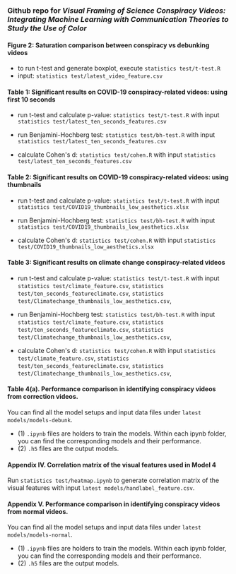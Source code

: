 ### Github repo for *Visual Framing of Science Conspiracy Videos: Integrating Machine Learning with Communication Theories to Study the Use of Color*

#### Figure 2: Saturation comparison between conspiracy vs debunking videos

- to run t-test and generate boxplot, execute `statistics test/t-test.R`
- input: `statistics test/latest_video_feature.csv`


#### Table 1: Significant results on COVID-19 conspiracy-related videos: using first 10 seconds

- run t-test and calculate p-value: `statistics test/t-test.R` with input `statistics test/latest_ten_seconds_features.csv`

- run Benjamini-Hochberg test: `statistics test/bh-test.R` with input `statistics test/latest_ten_seconds_features.csv`

- calculate Cohen's d: `statistics test/cohen.R` with input `statistics test/latest_ten_seconds_features.csv`

#### Table 2: Significant results on COVID-19 conspiracy-related videos: using thumbnails

- run t-test and calculate p-value: `statistics test/t-test.R` with input `statistics test/COVID19_thumbnails_low_aesthetics.xlsx`

- run Benjamini-Hochberg test: `statistics test/bh-test.R` with input `statistics test/COVID19_thumbnails_low_aesthetics.xlsx`

- calculate Cohen's d: `statistics test/cohen.R` with input `statistics test/COVID19_thumbnails_low_aesthetics.xlsx`

#### Table 3: Significant results on climate change conspiracy-related videos

- run t-test and calculate p-value: `statistics test/t-test.R` with input `statistics test/climate_feature.csv`, `statistics test/ten_seconds_featureclimate.csv`, `statistics test/Climatechange_thumbnails_low_aesthetics.csv`,

- run Benjamini-Hochberg test: `statistics test/bh-test.R` with input `statistics test/climate_feature.csv`, `statistics test/ten_seconds_featureclimate.csv`, `statistics test/Climatechange_thumbnails_low_aesthetics.csv`,
- calculate Cohen's d: `statistics test/cohen.R` with input `statistics test/climate_feature.csv`, `statistics test/ten_seconds_featureclimate.csv`, `statistics test/Climatechange_thumbnails_low_aesthetics.csv`,

#### Table 4(a). Performance comparison in identifying conspiracy videos from correction videos. 

You can find all the model setups and input data files under `latest models/models-debunk`. 
- (1) `.ipynb` files are holders to train the models. Within each ipynb folder, you can find the corresponding models and their performance. 
- (2) `.h5` files are the output models.

#### Appendix IV. Correlation matrix of the visual features used in Model 4

Run `statistics test/heatmap.ipynb` to generate correlation matrix of the visual features with input `latest models/handlabel_feature.csv`.


#### Appendix V. Performance comparison in identifying conspiracy videos from normal videos. 

You can find all the model setups and input data files under `latest models/models-normal`. 
- (1) `.ipynb` files are holders to train the models. Within each ipynb folder, you can find the corresponding models and their performance. 
- (2) `.h5` files are the output models.

